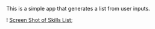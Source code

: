 This is a simple app that generates a list from user inputs.

!  [Screen Shot of Skills List](https://i.imgur.com/RCY9v7k.png);